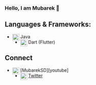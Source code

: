 ### Hello, I am Mubarek 👋

<!--
**MubarekSD/MubarekSD** is a ✨ _special_ ✨ repository because its `README.md` (this file) appears on your GitHub profile.

Here are some ideas to get you started:

- 🔭 I’m currently working on ...
- 🌱 I’m currently learning ...
- 👯 I’m looking to collaborate on ...
- 🤔 I’m looking for help with ...
- 💬 Ask me about ...
- 📫 How to reach me: ...
- 😄 Pronouns: ...
- ⚡ Fun fact: ...
-->

## Languages & Frameworks:
- Java<img align="left" alt="android" width="22px" src="https://cdn.jsdelivr.net/npm/simple-icons@v3/icons/android.svg"/>
- Dart (Flutter)<img align="left" alt="flutter" width="22px" src="https://cdn.jsdelivr.net/npm/simple-icons@v3/icons/flutter.svg"/>

## Connect
<!-- - [mubareksd.com<img align="left" alt="mubareksd | Website" width="22px" src=""/>][website] -->
- [MubarekSD<img align="left" alt="xcodingwithalfian | YouTube" width="22px" src="https://cdn.jsdelivr.net/npm/simple-icons@v3/icons/youtube.svg"/>][youtube] 
- [Twitter<img align="left" alt="xcodingwithalfian | Twitter" width="22px" src="https://cdn.jsdelivr.net/npm/simple-icons@v3/icons/twitter.svg"/>][twitter] 
<!-- - [LinkedIn<img align="left" alt="mubareksd | LinkedIn" width="22px" src="https://cdn.jsdelivr.net/npm/simple-icons@v3/icons/linkedin.svg"/>][linkedin]  -->
<!-- - [Instagram<img align="left" alt="mubareksd | Instagram" width="22px" src="https://cdn.jsdelivr.net/npm/simple-icons@v3/icons/instagram.svg"/>][Instagram]  -->


<!-- [website]: https://mubareksd.com -->
<!-- [youtube]: https://youtube.com/c/mubareksd -->
[twitter]: https://twitter.com/mubareksd
<!-- [linkedin]: https://linkedin.com/in/mubareksd -->
<!-- [instagram]: https://instagram.com/mubareksd -->
